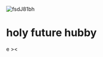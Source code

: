 ![fsdJ81bh](https://github.com/user-attachments/assets/aaca3ad7-78bf-41a7-9928-fd971a33e889)
# holy future hubby
e >&lt;
